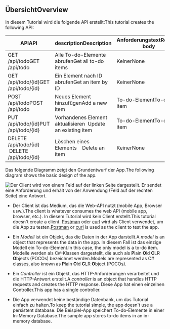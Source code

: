 ## <a name="overview"></a><span data-ttu-id="9ef77-101">Übersicht</span><span class="sxs-lookup"><span data-stu-id="9ef77-101">Overview</span></span>

<span data-ttu-id="9ef77-102">In diesem Tutorial wird die folgende API erstellt:</span><span class="sxs-lookup"><span data-stu-id="9ef77-102">This tutorial creates the following API:</span></span>

|<span data-ttu-id="9ef77-103">API</span><span class="sxs-lookup"><span data-stu-id="9ef77-103">API</span></span> | <span data-ttu-id="9ef77-104">description</span><span class="sxs-lookup"><span data-stu-id="9ef77-104">Description</span></span> | <span data-ttu-id="9ef77-105">Anforderungstext</span><span class="sxs-lookup"><span data-stu-id="9ef77-105">Request body</span></span> | <span data-ttu-id="9ef77-106">Antworttext</span><span class="sxs-lookup"><span data-stu-id="9ef77-106">Response body</span></span> |
|--- | ---- | ---- | ---- |
|<span data-ttu-id="9ef77-107">GET /api/todo</span><span class="sxs-lookup"><span data-stu-id="9ef77-107">GET /api/todo</span></span> | <span data-ttu-id="9ef77-108">Alle To-do-Elemente abrufen</span><span class="sxs-lookup"><span data-stu-id="9ef77-108">Get all to-do items</span></span> | <span data-ttu-id="9ef77-109">Keiner</span><span class="sxs-lookup"><span data-stu-id="9ef77-109">None</span></span> | <span data-ttu-id="9ef77-110">Array von To-do-Elementen</span><span class="sxs-lookup"><span data-stu-id="9ef77-110">Array of to-do items</span></span>|
|<span data-ttu-id="9ef77-111">GET /api/todo/{id}</span><span class="sxs-lookup"><span data-stu-id="9ef77-111">GET /api/todo/{id}</span></span> | <span data-ttu-id="9ef77-112">Ein Element nach ID abrufen</span><span class="sxs-lookup"><span data-stu-id="9ef77-112">Get an item by ID</span></span> | <span data-ttu-id="9ef77-113">Keiner</span><span class="sxs-lookup"><span data-stu-id="9ef77-113">None</span></span> | <span data-ttu-id="9ef77-114">To-do-Element</span><span class="sxs-lookup"><span data-stu-id="9ef77-114">To-do item</span></span>|
|<span data-ttu-id="9ef77-115">POST /api/todo</span><span class="sxs-lookup"><span data-stu-id="9ef77-115">POST /api/todo</span></span> | <span data-ttu-id="9ef77-116">Neues Element hinzufügen</span><span class="sxs-lookup"><span data-stu-id="9ef77-116">Add a new item</span></span> | <span data-ttu-id="9ef77-117">To-do-Element</span><span class="sxs-lookup"><span data-stu-id="9ef77-117">To-do item</span></span> | <span data-ttu-id="9ef77-118">To-do-Element</span><span class="sxs-lookup"><span data-stu-id="9ef77-118">To-do item</span></span> |
|<span data-ttu-id="9ef77-119">PUT /api/todo/{id}</span><span class="sxs-lookup"><span data-stu-id="9ef77-119">PUT /api/todo/{id}</span></span> | <span data-ttu-id="9ef77-120">Vorhandenes Element aktualisieren &nbsp;</span><span class="sxs-lookup"><span data-stu-id="9ef77-120">Update an existing item &nbsp;</span></span> | <span data-ttu-id="9ef77-121">To-do-Element</span><span class="sxs-lookup"><span data-stu-id="9ef77-121">To-do item</span></span> | <span data-ttu-id="9ef77-122">Keiner</span><span class="sxs-lookup"><span data-stu-id="9ef77-122">None</span></span> |
|<span data-ttu-id="9ef77-123">DELETE /api/todo/{id} &nbsp; &nbsp;</span><span class="sxs-lookup"><span data-stu-id="9ef77-123">DELETE /api/todo/{id} &nbsp; &nbsp;</span></span> | <span data-ttu-id="9ef77-124">Löschen eines Elements &nbsp; &nbsp;</span><span class="sxs-lookup"><span data-stu-id="9ef77-124">Delete an item &nbsp; &nbsp;</span></span> | <span data-ttu-id="9ef77-125">Keiner</span><span class="sxs-lookup"><span data-stu-id="9ef77-125">None</span></span> | <span data-ttu-id="9ef77-126">Keiner</span><span class="sxs-lookup"><span data-stu-id="9ef77-126">None</span></span>|

<span data-ttu-id="9ef77-127">Das folgende Diagramm zeigt den Grundentwurf der App.</span><span class="sxs-lookup"><span data-stu-id="9ef77-127">The following diagram shows the basic design of the app.</span></span>

![Der Client wird von einem Feld auf der linken Seite dargestellt. Er sendet eine Anforderung und erhält von der Anwendung (Feld auf der rechten Seite) eine Antwort.](../../tutorials/first-web-api/_static/architecture.png)

* <span data-ttu-id="9ef77-132">Der Client ist das Medium, das die Web-API nutzt (mobile App, Browser usw.).</span><span class="sxs-lookup"><span data-stu-id="9ef77-132">The client is whatever consumes the web API (mobile app, browser, etc.).</span></span> <span data-ttu-id="9ef77-133">In diesem Tutorial wird kein Client erstellt.</span><span class="sxs-lookup"><span data-stu-id="9ef77-133">This tutorial doesn't create a client.</span></span> <span data-ttu-id="9ef77-134">[Postman](https://www.getpostman.com/) oder [curl](https://curl.haxx.se/docs/manpage.html) wird als Client verwendet, um die App zu testen.</span><span class="sxs-lookup"><span data-stu-id="9ef77-134">[Postman](https://www.getpostman.com/) or [curl](https://curl.haxx.se/docs/manpage.html) is used as the client to test the app.</span></span>

* <span data-ttu-id="9ef77-135">Ein *Modell* ist ein Objekt, das die Daten in der App darstellt.</span><span class="sxs-lookup"><span data-stu-id="9ef77-135">A *model* is an object that represents the data in the app.</span></span> <span data-ttu-id="9ef77-136">In diesem Fall ist das einzige Modell ein To-do-Element.</span><span class="sxs-lookup"><span data-stu-id="9ef77-136">In this case, the only model is a to-do item.</span></span> <span data-ttu-id="9ef77-137">Modelle werden als C#-Klassen dargestellt, die auch als **P**lain **O**ld **C**LR **O**bjects (POCOs) bezeichnet werden.</span><span class="sxs-lookup"><span data-stu-id="9ef77-137">Models are represented as C# classes, also known as **P**lain **O**ld **C**LR **O**bject (POCOs).</span></span>

* <span data-ttu-id="9ef77-138">Ein *Controller* ist ein Objekt, das HTTP-Anforderungen verarbeitet und die HTTP-Antwort erstellt.</span><span class="sxs-lookup"><span data-stu-id="9ef77-138">A *controller* is an object that handles HTTP requests and creates the HTTP response.</span></span> <span data-ttu-id="9ef77-139">Diese App hat einen einzelnen Controller.</span><span class="sxs-lookup"><span data-stu-id="9ef77-139">This app has a single controller.</span></span>

* <span data-ttu-id="9ef77-140">Die App verwendet keine beständige Datenbank, um das Tutorial einfach zu halten.</span><span class="sxs-lookup"><span data-stu-id="9ef77-140">To keep the tutorial simple, the app doesn't use a persistent database.</span></span> <span data-ttu-id="9ef77-141">Die Beispiel-App speichert To-do-Elemente in einer In-Memory Database.</span><span class="sxs-lookup"><span data-stu-id="9ef77-141">The sample app stores to-do items in an in-memory database.</span></span>
